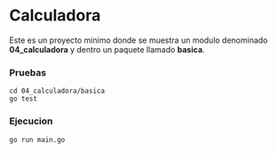 # Calculadora
Este es un proyecto minimo donde se muestra un modulo denominado **04_calculadora** y dentro un paquete llamado **basica**.

### Pruebas
```
cd 04_calculadora/basica
go test
```
### Ejecucion
```
go run main.go
```

